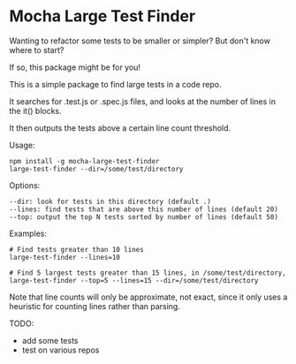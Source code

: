Mocha Large Test Finder
==================

Wanting to refactor some tests to be smaller or simpler? But don't know where to start?

If so, this package might be for you!

This is a simple package to find large tests in a code repo.

It searches for .test.js or .spec.js files, and looks at the number of lines in the it() blocks.

It then outputs the tests above a certain line count threshold.

Usage:
```
npm install -g mocha-large-test-finder
large-test-finder --dir=/some/test/directory
```

Options:
```
--dir: look for tests in this directory (default .)
--lines: find tests that are above this number of lines (default 20)
--top: output the top N tests sorted by number of lines (default 50)
```

Examples:
```
# Find tests greater than 10 lines
large-test-finder --lines=10

# Find 5 largest tests greater than 15 lines, in /some/test/directory, 
large-test-finder --top=5 --lines=15 --dir=/some/test/directory
```

Note that line counts will only be approximate, not exact, since it only uses a heuristic for counting lines rather than parsing.

TODO:
* add some tests
* test on various repos
